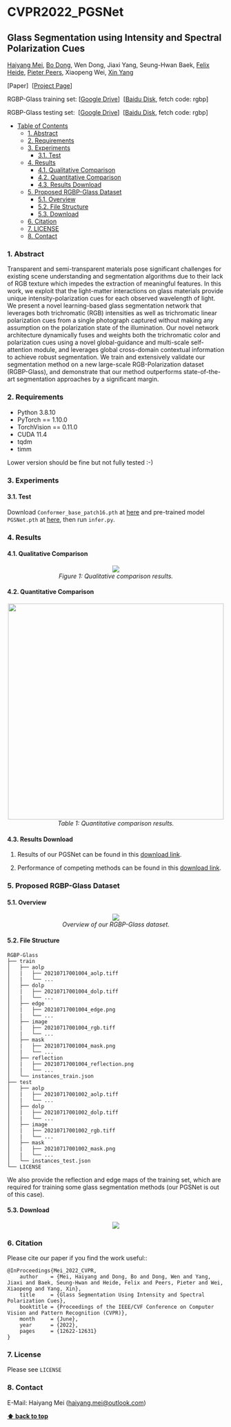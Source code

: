 # CVPR2022_PGSNet

## Glass Segmentation using Intensity and Spectral Polarization Cues
[Haiyang Mei](https://mhaiyang.github.io/), [Bo Dong](https://dongshuhao.github.io/), Wen Dong, Jiaxi Yang, Seung-Hwan Baek, [Felix Heide](https://www.cs.princeton.edu/~fheide/), [Pieter Peers](http://www.cs.wm.edu/~ppeers/), Xiaopeng Wei, [Xin Yang](https://xinyangdut.github.io/)

[Paper]&nbsp;&nbsp;[[Project Page](https://mhaiyang.github.io/CVPR2022_PGSNet/index.html)]

RGBP-Glass training set:&nbsp;[[Google Drive](https://drive.google.com/file/d/1L7M3DlSeIeFr7eqDFfp5X_9UH6Qr-tPB/view?usp=sharing)]&nbsp;&nbsp;[[Baidu Disk](https://pan.baidu.com/s/1OlBf27cSglvYZCSM2Jv00w), fetch code: rgbp]

RGBP-Glass testing set:&nbsp;&nbsp;[[Google Drive](https://drive.google.com/file/d/1RyIAPN9xZLe6GPeDmPrU2RJ9fbBroga8/view?usp=sharing)]&nbsp;&nbsp;[[Baidu Disk](https://pan.baidu.com/s/1OlBf27cSglvYZCSM2Jv00w), fetch code: rgbp]

- [Table of Contents](#glass-segmentation-using-intensity-and-spectral-polarization-cues)
  * [1. Abstract](#1-abstract)
  * [2. Requirements](#2-requirements)
  * [3. Experiments](#3-experiments)
    + [3.1. Test](#31-test)
  * [4. Results](#4-results)
    + [4.1. Qualitative Comparison](#41-qualitative-comparison)
    + [4.2. Quantitative Comparison](#42-quantitative-comparison)
    + [4.3. Results Download](#43-results-download)
  * [5. Proposed RGBP-Glass Dataset](#5-proposed-rgbp-glass-dataset)
    + [5.1. Overview](#51-overview)
    + [5.2. File Structure](#52-file-structure)
    + [5.3. Download](#53-download)
  * [6. Citation](#6-citation)
  * [7. LICENSE](#7-license)
  * [8. Contact](#8-contact)

### 1. Abstract

Transparent and semi-transparent materials pose significant challenges for existing scene understanding and segmentation algorithms due to their lack of RGB texture which impedes the extraction of meaningful features. In this work, we exploit that the light-matter interactions on glass materials provide unique intensity-polarization cues for each observed wavelength of light. We present a novel learning-based glass segmentation network that leverages both trichromatic (RGB) intensities as well as trichromatic linear polarization cues from a single photograph captured without making any assumption on the polarization state of the illumination. Our novel network architecture dynamically fuses and weights both the trichromatic color and polarization cues using a novel global-guidance and multi-scale self-attention module, and leverages global cross-domain contextual information to achieve robust segmentation.  We train and extensively validate our segmentation method on a new large-scale RGB-Polarization dataset (RGBP-Glass), and demonstrate that our method outperforms state-of-the-art segmentation approaches by a significant margin.

[//]: # (<p align="center">)
[//]: # (    <img src="assets/coming_soon.png"/> <br />)
[//]: # (</p>)


### 2. Requirements
* Python 3.8.10
* PyTorch == 1.10.0
* TorchVision == 0.11.0
* CUDA 11.4
* tqdm
* timm

Lower version should be fine but not fully tested :-)


### 3. Experiments

#### 3.1. Test
Download `Conformer_base_patch16.pth` at [here](https://drive.google.com/file/d/1UoOyGa-vQtGWLAl-VADJ1bedzMaAvc22/view?usp=sharing) and pre-trained model `PGSNet.pth` at [here](https://mhaiyang.github.io/CVPR2022_PGSNet/index.html), then run `infer.py`.


### 4. Results

#### 4.1. Qualitative Comparison

<p align="center">
    <img src="assets/figure1.png"/> <br />
    <em> 
    Figure 1: Qualitative comparison results.
    </em>
</p>

#### 4.2. Quantitative Comparison

<p align="center">
    <img width="500" src="assets/table1.png"/> <br />
    <em> 
    Table 1: Quantitative comparison results.
    </em>
</p>

#### 4.3. Results Download 

1. Results of our PGSNet can be found in this [download link](https://mhaiyang.github.io/CVPR2022_PGSNet/index.html).

2. Performance of competing methods can be found in this [download link](https://mhaiyang.github.io/CVPR2022_PGSNet/index.html).


### 5. Proposed RGBP-Glass Dataset

#### 5.1. Overview

<p align="center">
    <img src="assets/pipeline.png"/> <br />
    <em> 
    Overview of our RGBP-Glass dataset.
    </em>
</p>

#### 5.2. File Structure
	RGBP-Glass
	├── train
	│   ├── aolp
    │   |   ├── 20210717001004_aolp.tiff
    │   |   └── ...
	│   ├── dolp
    │   |   ├── 20210717001004_dolp.tiff
    │   |   └── ...
	│   ├── edge
    │   |   ├── 20210717001004_edge.png
    │   |   └── ...
	│   ├── image
    │   |   ├── 20210717001004_rgb.tiff
    │   |   └── ...
	│   ├── mask
    │   |   ├── 20210717001004_mask.png
    │   |   └── ...
	│   ├── reflection
    │   |   ├── 20210717001004_reflection.png
    │   |   └── ...
    │   └── instances_train.json
	├── test
	│   ├── aolp
    │   |   ├── 20210717001002_aolp.tiff
    │   |   └── ...
	│   ├── dolp
    │   |   ├── 20210717001002_dolp.tiff
    │   |   └── ...
	│   ├── image
    │   |   ├── 20210717001002_rgb.tiff
    │   |   └── ...
	│   ├── mask
    │   |   ├── 20210717001002_mask.png
    │   |   └── ...
    │   └── instances_test.json
	└── LICENSE

We also provide the reflection and edge maps of the training set, which are required for training some glass segmentation methods (our PGSNet is out of this case).

#### 5.3. Download

<p align="center">
    <img src="assets/coming_soon.png"/> <br />
</p>


### 6. Citation
Please cite our paper if you find the work useful::

```
@InProceedings{Mei_2022_CVPR,
    author    = {Mei, Haiyang and Dong, Bo and Dong, Wen and Yang, Jiaxi and Baek, Seung-Hwan and Heide, Felix and Peers, Pieter and Wei, Xiaopeng and Yang, Xin},
    title     = {Glass Segmentation Using Intensity and Spectral Polarization Cues},
    booktitle = {Proceedings of the IEEE/CVF Conference on Computer Vision and Pattern Recognition (CVPR)},
    month     = {June},
    year      = {2022},
    pages     = {12622-12631}
}
```


### 7. License

Please see `LICENSE`

### 8. Contact
E-Mail: Haiyang Mei (haiyang.mei@outlook.com)


**[⬆ back to top](#1-abstract)**